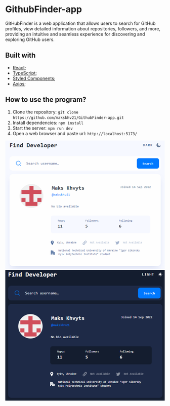 # GithubFinder-app

GitHubFinder is a web application that allows users to search for GitHub profiles, view detailed information about repositories, followers, and more, providing an intuitive and seamless experience for discovering and exploring GitHub users.

## Built with

- [React](https://reactjs.org/);
- [TypeScript](https://www.typescriptlang.org/);
- [Styled Components](https://styled-components.com/);
- [Axios](https://axios-http.com/);

## How to use the program?

1. Clone the repository: ``` git clone https://github.com/makskhv21/GithubFinder-app.git ```
2. Install dependencies: ``` npm install ```
3. Start the server: ``` npm run dev ```
4. Open a web browser and paste url: ``` http://localhost:5173/ ```

![alt text](./assets/image.png)
![alt text](./assets/image-1.png)